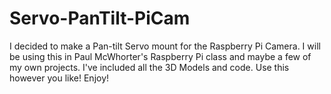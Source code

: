 # Servo-PanTilt-PiCam
I decided to make a Pan-tilt Servo mount for the Raspberry Pi Camera. I will be using this in Paul McWhorter's Raspberry Pi class and maybe a few of my own projects. I've included all the 3D Models and code. Use this however you like! Enjoy!

